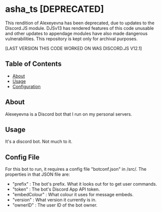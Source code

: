 # asha_ts [DEPRECATED]

This rendition of Alexeyevna has been deprecated, due to updates to the Discord.JS module. DJSv13 has rendered features of this code unusable and other updates to appendage modules have also made dangerous vulnerabilities. This repository is kept only for archival purposes.

[LAST VERSION THIS CODE WORKED ON WAS DISCORD.JS V12.1]

## Table of Contents

- [About](#about)
- [Usage](#usage)
- [Configuration](#config)

## About <a name = "about"></a>

Alexeyevna is a Discord bot that I run on my personal servers.

## Usage <a name = "usage"></a>

It's a discord bot. Not much to it.

## Config File <a name = "config"></a>

For this bot to run, it requires a config file "botconf.json" in /src/. 
The properties in that JSON file are:
- "prefix" : The bot's prefix. What it looks out for to get user commands.
- "token" : The bot's Discord App API token.
- "embedColour" : What colour it uses for message embeds.
- "version" : What version it currently is in.
- "ownerID" : The user ID of the bot owner.

